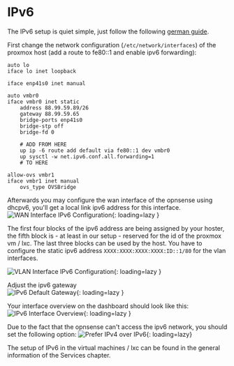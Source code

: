 # IPv6
The IPv6 setup is quiet simple, just follow the following [german guide](https://dominicpratt.de/hetzner-und-proxmox-ipv6-mit-router-vm-nutzen/).

First change the network configuration (`/etc/network/interfaces`) of the proxmox host (add a route to fe80::1 and enable  ipv6 forwarding):
```shell
auto lo
iface lo inet loopback

iface enp41s0 inet manual

auto vmbr0
iface vmbr0 inet static
	address 88.99.59.89/26
	gateway 88.99.59.65
	bridge-ports enp41s0
	bridge-stp off
	bridge-fd 0

    # ADD FROM HERE
    up ip -6 route add default via fe80::1 dev vmbr0
	up sysctl -w net.ipv6.conf.all.forwarding=1
    # TO HERE

allow-ovs vmbr1
iface vmbr1 inet manual
	ovs_type OVSBridge

```

Afterwards you may configure the wan interface of the opnsense using dhcpv6, you'll get a local link ipv6 address for this interface.  
![WAN Interface IPv6 Configuration](../img/setup/ipv6/OPNsense_IPv6_Interfaces.png?raw=true){: loading=lazy }

The first four blocks of the ipv6 address are being assigned by your hoster, the fifth block is - at least in our setup - reserved for the id of the proxmox vm / lxc. The last three blocks can be used by the host. You have to configure the static ipv6 address `XXXX:XXXX:XXXX:XXXX:ID::1/80` for the vlan interfaces.

![VLAN Interface IPv6 Configuration](../img/setup/ipv6/OPNsense_IPv6_Interfaces.png?raw=true){: loading=lazy }

Adjust the ipv6 gateway  
![IPv6 Default Gateway](../img/setup/ipv6/OPNsense_IPv6_Gateway.png?raw=true){: loading=lazy }

Your interface overview on the dashboard should look like this:  
![IPv6 Interface Overview](../img/setup/ipv6/OPNsense_IPv6_Overview.png?raw=true){: loading=lazy }

Due to the fact that the opnsense can't access the ipv6 network, you should set the following option:
![Prefer IPv4 over IPv6](../img/setup/ipv6/OPNsense_PreferIPv4.png?raw=true){: loading=lazy}

The setup of IPv6 in the virtual machines / lxc can be found in the general information of the Services chapter.
